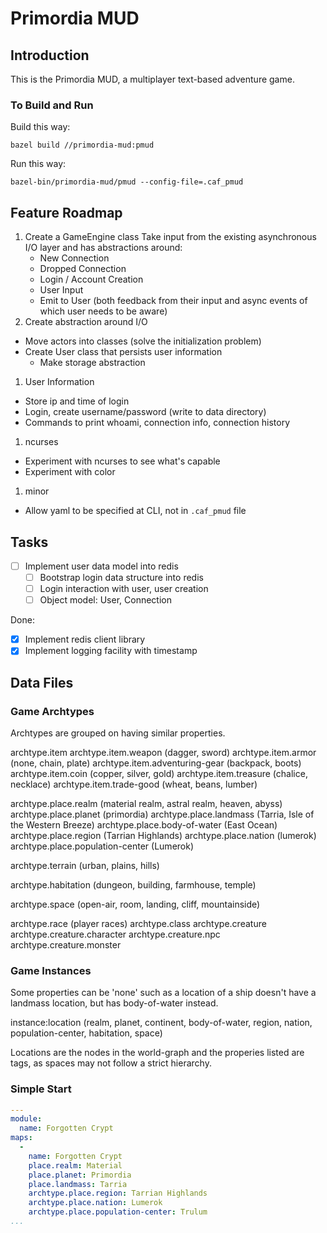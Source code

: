 # Primordia MUD

## Introduction

This is the Primordia MUD, a multiplayer text-based adventure game.

### To Build and Run

Build this way:

```
bazel build //primordia-mud:pmud
```

Run this way:

```
bazel-bin/primordia-mud/pmud --config-file=.caf_pmud 
```


## Feature Roadmap

1. Create a GameEngine class
  Take input from the existing asynchronous I/O layer and has abstractions around:
    - New Connection
    - Dropped Connection
    - Login / Account Creation
    - User Input
    - Emit to User (both feedback from their input and async events of which user needs to be aware)
1. Create abstraction around I/O
  - Move actors into classes (solve the initialization problem)
  - Create User class that persists user information
    - Make storage abstraction
1. User Information
  -  Store ip and time of login
  -  Login, create username/password (write to data directory) 
  -  Commands to print whoami, connection info, connection history
1. ncurses
  - Experiment with ncurses to see what's capable
  - Experiment with color
1. minor
  - Allow yaml to be specified at CLI, not in `.caf_pmud` file

## Tasks

- [ ] Implement user data model into redis
  - [ ] Bootstrap login data structure into redis
  - [ ] Login interaction with user, user creation
  - [ ] Object model: User, Connection

Done:

- [x] Implement redis client library
- [x] Implement logging facility with timestamp

## Data Files



### Game Archtypes

Archtypes are grouped on having similar properties.

archtype.item
archtype.item.weapon (dagger, sword)
archtype.item.armor (none, chain, plate)
archtype.item.adventuring-gear (backpack, boots)
archtype.item.coin (copper, silver, gold)
archtype.item.treasure (chalice, necklace)
archtype.item.trade-good (wheat, beans, lumber)

archtype.place.realm (material realm, astral realm, heaven, abyss)
archtype.place.planet (primordia)
archtype.place.landmass (Tarria, Isle of the Western Breeze)
archtype.place.body-of-water (East Ocean)
archtype.place.region (Tarrian Highlands)
archtype.place.nation (lumerok)
archtype.place.population-center (Lumerok)

archtype.terrain (urban, plains, hills)

archtype.habitation (dungeon, building, farmhouse, temple)

archtype.space (open-air, room, landing, cliff, mountainside)

archtype.race (player races)
archtype.class
archtype.creature
archtype.creature.character
archtype.creature.npc
archtype.creature.monster

### Game Instances

Some properties can be 'none' such as a location of a ship doesn't have a landmass location, but has body-of-water instead.

instance:location (realm, planet, continent, body-of-water, region, nation, population-center, habitation, space)

Locations are the nodes in the world-graph and the properies listed are tags, as spaces may not follow a strict hierarchy.


### Simple Start

```yaml
---
module:
  name: Forgotten Crypt
maps:
  -
    name: Forgotten Crypt
    place.realm: Material
    place.planet: Primordia
    place.landmass: Tarria
    archtype.place.region: Tarrian Highlands
    archtype.place.nation: Lumerok
    archtype.place.population-center: Trulum
...
```
